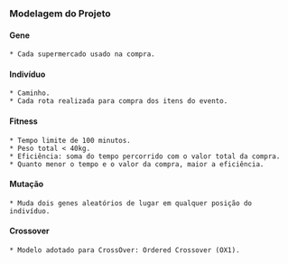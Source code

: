 ### Modelagem do Projeto

#### Gene 
	* Cada supermercado usado na compra.

#### Indivíduo
	* Caminho.
	* Cada rota realizada para compra dos itens do evento.

#### Fitness
	* Tempo limite de 100 minutos.
	* Peso total < 40kg.
	* Eficiência: soma do tempo percorrido com o valor total da compra.
	* Quanto menor o tempo e o valor da compra, maior a eficiência.

#### Mutação
	* Muda dois genes aleatórios de lugar em qualquer posição do indivíduo.

#### Crossover
	* Modelo adotado para CrossOver: Ordered Crossover (OX1).

